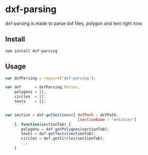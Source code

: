 dxf-parsing
========

dxf-parsing is made to parse dxf files, polygon and text right now.

## Install

```
npm install dxf-parsing
```

## Usage

```javascript
var dxfParsing = require('dxf-parsing');

var dxf      = dxfParsing.Parser,
	polygons = [],
	circles  = [],
	texts 	 = [];


var section = dxf.getSections({ dxfPath : dxfPath, 
                                [sectionName : "entities"]
    }, function(sectionTab) {
       polygons = dxf.getPolygons(sectionTab);
       texts = dxf.getTexts(sectionTab);
       circles = dxf.getCircles(sectionTab);
       ...
    }
```
    	   
    	   
    	   


